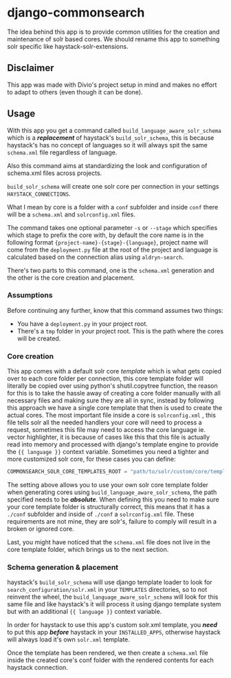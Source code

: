 django-commonsearch
===================

The idea behind this app is to provide common utilities for the creation and maintenance of solr based cores.
We should rename this app to something solr specific like haystack-solr-extensions.

## Disclaimer

This app was made with Divio's project setup in mind and makes no effort to adapt to others (even though it can be done).

## Usage

With this app you get a command called ```build_language_aware_solr_schema``` which is a ***replacement*** of haystack's
```build_solr_schema```, this is because haystack's has no concept of languages so it will always spit the same ```schema.xml``` file
regardless of language.

Also this command aims at standardizing the look and configuration of schema.xml files across projects.

```build_solr_schema``` will create one solr core per connection in your settings ```HAYSTACK_CONNECTIONS```.

What I mean by core is a folder with a ```conf``` subfolder and inside ```conf``` there will be a ```schema.xml``` and ```solrconfig.xml``` files.


The command takes one optional parameter ```-s``` or ```--stage``` which specifies which stage to prefix the core with, by default the core name is in the following format ```{project-name}-{stage}-{language}```, project name will come from the ```deployment.py``` file at the root of the project and language is calculated based on the connection alias using ```aldryn-search```.

There's two parts to this command, one is the ```schema.xml``` generation and the other is the core creation and placement.

### Assumptions
Before continuing any further, know that this command assumes two things:

-  You have a ```deployment.py``` in your project root.
- There's a ```tmp``` folder in your project root. This is the path where the cores will be created.

### Core creation
This app comes with a default solr core *template* which is what gets copied over to each core folder per connection,
this core template folder will literally be copied over using python's shutil.copytree function, the reason for this is to take the hassle away of creating a core folder manually with all necessary files and making sure they are all in sync, instead by following this approach we have a single core template that then is used to create the actual cores. The most important file inside a core is ```solrconfig.xml``` , this file tells solr all the needed handlers your core will need to process a request, sometimes this file may need to access the core language ie. vector highlighter, it is because of cases like this that this file is actually read into memory and processed with django's template engine to provide the ```{{ language }}``` context variable.
Sometimes you need a tighter and more customized solr core, for these cases you can define:

```python
COMMONSEARCH_SOLR_CORE_TEMPLATES_ROOT = "path/to/solr/custom/core/template
```

The setting above allows you to use your own solr core template folder when generating cores using ```build_language_aware_solr_schema```, the path specified needs to be ***absolute***.
When defining this you need to make sure your core template folder is structurally correct, this means that it has a ```./conf``` subfolder and inside of ```./conf``` a ```solrconfig.xml``` file. These requirements are not mine, they are solr's, failure to comply will result in a broken or ignored core.

Last, you might have noticed that the ```schema.xml``` file does not live in the core template folder, which brings us to the next section.

### Schema generation & placement
haystack's ```build_solr_schema``` will use django template loader to look for ```search_configuration/solr.xml``` in your ```TEMPLATES``` directories, so to not reinvent the wheel, the ```build_language_aware_solr_schema``` will look for this same file and like haystack's it will process it using django template system but with an additional ```{{ language }}``` context variable.

In order for haystack to use this app's custom solr.xml template, you ***need*** to put this app ***before*** haystack in your ```INSTALLED_APPS```, otherwise haystack will always load it's own ```solr.xml``` template.

Once the template has been rendered, we then create a ```schema.xml``` file inside the created core's conf folder with the rendered contents for each haystack connection.
